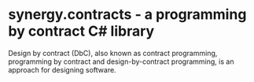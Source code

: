 # synergy.contracts - a programming by contract C# library

Design by contract (DbC), also known as contract programming, programming by contract and design-by-contract programming, is an approach for designing software.
